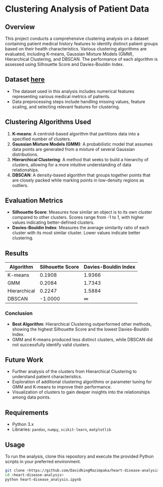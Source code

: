 # Clustering Analysis of Patient Data

## Overview

This project conducts a comprehensive clustering analysis on a dataset containing patient medical history features to identify distinct patient groups based on their health characteristics. Various clustering algorithms are evaluated, including K-means, Gaussian Mixture Models (GMM), Hierarchical Clustering, and DBSCAN. The performance of each algorithm is assessed using Silhouette Score and Davies-Bouldin Index.

## Dataset [here](https://archive.ics.uci.edu/dataset/45/heart+disease)

- The dataset used in this analysis includes numerical features representing various medical metrics of patients.
- Data preprocessing steps include handling missing values, feature scaling, and selecting relevant features for clustering.

## Clustering Algorithms Used

1. **K-means**: A centroid-based algorithm that partitions data into a specified number of clusters.
2. **Gaussian Mixture Models (GMM)**: A probabilistic model that assumes data points are generated from a mixture of several Gaussian distributions.
3. **Hierarchical Clustering**: A method that seeks to build a hierarchy of clusters, allowing for a more intuitive understanding of data relationships.
4. **DBSCAN**: A density-based algorithm that groups together points that are closely packed while marking points in low-density regions as outliers.

## Evaluation Metrics

- **Silhouette Score**: Measures how similar an object is to its own cluster compared to other clusters. Scores range from -1 to 1, with higher values indicating better-defined clusters.
- **Davies-Bouldin Index**: Measures the average similarity ratio of each cluster with its most similar cluster. Lower values indicate better clustering.

## Results

| Algorithm     | Silhouette Score | Davies-Bouldin Index |
|---------------|------------------|-----------------------|
| K-means       | 0.1908           | 1.9366                |
| GMM           | 0.2084           | 1.7343                |
| Hierarchical  | 0.2247           | 1.5884                |
| DBSCAN        | -1.0000          | ∞                     |

### Conclusion

- **Best Algorithm**: Hierarchical Clustering outperformed other methods, showing the highest Silhouette Score and the lowest Davies-Bouldin Index.
- GMM and K-means produced less distinct clusters, while DBSCAN did not successfully identify valid clusters.

## Future Work

- Further analysis of the clusters from Hierarchical Clustering to understand patient characteristics.
- Exploration of additional clustering algorithms or parameter tuning for GMM and K-means to improve their performance.
- Visualization of clusters to gain deeper insights into the relationships among data points.

## Requirements

- Python 3.x
- Libraries: `pandas`, `numpy`, `scikit-learn`, `matplotlib`

## Usage

To run the analysis, clone this repository and execute the provided Python scripts in your preferred environment.

```bash
git clone <https://github.com/DavidkingMazimpaka/heart-disease-analysis>
cd <heart-disease-analysis>
python heart-disease_analysis.ipynb
